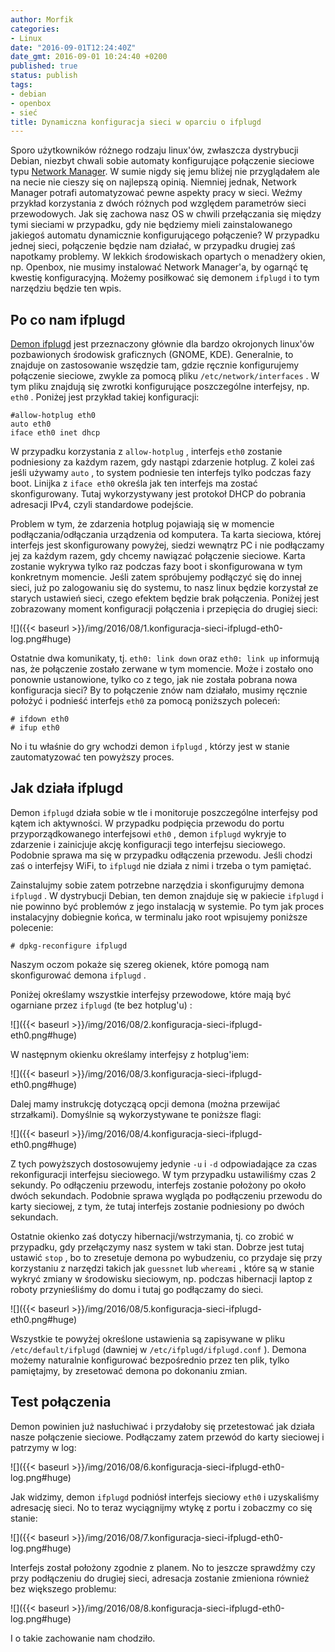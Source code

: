 ```yaml
---
author: Morfik
categories:
- Linux
date: "2016-09-01T12:24:40Z"
date_gmt: 2016-09-01 10:24:40 +0200
published: true
status: publish
tags:
- debian
- openbox
- sieć
title: Dynamiczna konfiguracja sieci w oparciu o ifplugd
---
```


Sporo użytkowników różnego rodzaju linux'ów, zwłaszcza dystrybucji Debian, niezbyt chwali sobie
automaty konfigurujące połączenie sieciowe typu [Network
Manager](https://wiki.gnome.org/Projects/NetworkManager). W sumie nigdy się jemu bliżej nie
przyglądałem ale na necie nie cieszy się on najlepszą opinią. Niemniej jednak, Network Manager
potrafi automatyzować pewne aspekty pracy w sieci. Weźmy przykład korzystania z dwóch różnych pod
względem parametrów sieci przewodowych. Jak się zachowa nasz OS w chwili przełączania się między
tymi sieciami w przypadku, gdy nie będziemy mieli zainstalowanego jakiegoś automatu dynamicznie
konfigurującego połączenie? W przypadku jednej sieci, połączenie będzie nam działać, w przypadku
drugiej zaś napotkamy problemy. W lekkich środowiskach opartych o menadżery okien, np. Openbox, nie
musimy instalować Network Manager'a, by ogarnąć tę kwestię konfiguracyjną. Możemy posiłkować się
demonem `ifplugd` i to tym narzędziu będzie ten wpis.

<!--more-->
## Po co nam ifplugd

[Demon ifplugd](http://0pointer.de/lennart/projects/ifplugd/) jest przeznaczony głównie dla bardzo
okrojonych linux'ów pozbawionych środowisk graficznych (GNOME, KDE). Generalnie, to znajduje on
zastosowanie wszędzie tam, gdzie ręcznie konfigurujemy połączenie sieciowe, zwykle za pomocą pliku
`/etc/network/interfaces` . W tym pliku znajdują się zwrotki konfigurujące poszczególne interfejsy,
np. `eth0` . Poniżej jest przykład takiej konfiguracji:

    #allow-hotplug eth0
    auto eth0
    iface eth0 inet dhcp

W przypadku korzystania z `allow-hotplug` , interfejs `eth0` zostanie podniesiony za każdym razem,
gdy nastąpi zdarzenie hotplug. Z kolei zaś jeśli używamy `auto` , to system podniesie ten interfejs
tylko podczas fazy boot. Linijka z `iface eth0` określa jak ten interfejs ma zostać skonfigurowany.
Tutaj wykorzystywany jest protokoł DHCP do pobrania adresacji IPv4, czyli standardowe podejście.

Problem w tym, że zdarzenia hotplug pojawiają się w momencie podłączania/odłączania urządzenia od
komputera. Ta karta sieciowa, której interfejs jest skonfigurowany powyżej, siedzi wewnątrz PC i nie
podłączamy jej za każdym razem, gdy chcemy nawiązać połączenie sieciowe. Karta zostanie wykrywa
tylko raz podczas fazy boot i skonfigurowana w tym konkretnym momencie. Jeśli zatem spróbujemy
podłączyć się do innej sieci, już po zalogowaniu się do systemu, to nasz linux będzie korzystał ze
starych ustawień sieci, czego efektem będzie brak połączenia. Poniżej jest zobrazowany moment
konfiguracji połączenia i przepięcia do drugiej sieci:

![]({{< baseurl >}}/img/2016/08/1.konfiguracja-sieci-ifplugd-eth0-log.png#huge)

Ostatnie dwa komunikaty, tj. `eth0: link down` oraz `eth0: link up` informują nas, że połączenie
zostało zerwane w tym momencie. Może i zostało ono ponownie ustanowione, tylko co z tego, jak nie
została pobrana nowa konfiguracja sieci? By to połączenie znów nam działało, musimy ręcznie położyć
i podnieść interfejs `eth0` za pomocą poniższych poleceń:

    # ifdown eth0
    # ifup eth0

No i tu właśnie do gry wchodzi demon `ifplugd` , którzy jest w stanie zautomatyzować ten powyższy
proces.

## Jak działa ifplugd

Demon `ifplugd` działa sobie w tle i monitoruje poszczególne interfejsy pod kątem ich aktywności. W
przypadku podpięcia przewodu do portu przyporządkowanego interfejsowi `eth0` , demon `ifplugd`
wykryje to zdarzenie i zainicjuje akcję konfiguracji tego interfejsu sieciowego. Podobnie sprawa ma
się w przypadku odłączenia przewodu. Jeśli chodzi zaś o interfejsy WiFi, to `ifplugd` nie działa z
nimi i trzeba o tym pamiętać.

Zainstalujmy sobie zatem potrzebne narzędzia i skonfigurujmy demona `ifplugd` . W dystrybucji
Debian, ten demon znajduje się w pakiecie `ifplugd` i nie powinno być problemów z jego instalacją w
systemie. Po tym jak proces instalacyjny dobiegnie końca, w terminalu jako root wpisujemy poniższe
polecenie:

    # dpkg-reconfigure ifplugd

Naszym oczom pokaże się szereg okienek, które pomogą nam skonfigurować demona `ifplugd` .

Poniżej określamy wszystkie interfejsy przewodowe, które mają być ogarniane przez `ifplugd` (te bez
hotplug'u) :

![]({{< baseurl >}}/img/2016/08/2.konfiguracja-sieci-ifplugd-eth0.png#huge)

W następnym okienku określamy interfejsy z hotplug'iem:

![]({{< baseurl >}}/img/2016/08/3.konfiguracja-sieci-ifplugd-eth0.png#huge)

Dalej mamy instrukcję dotyczącą opcji demona (można przewijać strzałkami). Domyślnie są
wykorzystywane te poniższe flagi:

![]({{< baseurl >}}/img/2016/08/4.konfiguracja-sieci-ifplugd-eth0.png#huge)

Z tych powyższych dostosowujemy jedynie `-u` i `-d` odpowiadające za czas rekonfiguracji interfejsu
sieciowego. W tym przypadku ustawiliśmy czas 2 sekundy. Po odłączeniu przewodu, interfejs zostanie
położony po około dwóch sekundach. Podobnie sprawa wygląda po podłączeniu przewodu do karty
sieciowej, z tym, że tutaj interfejs zostanie podniesiony po dwóch sekundach.

Ostatnie okienko zaś dotyczy hibernacji/wstrzymania, tj. co zrobić w przypadku, gdy przełączymy nasz
system w taki stan. Dobrze jest tutaj ustawić `stop` , bo to zresetuje demona po wybudzeniu, co
przydaje się przy korzystaniu z narzędzi takich jak `guessnet` lub `whereami` , które są w stanie
wykryć zmiany w środowisku sieciowym, np. podczas hibernacji laptop z roboty przynieśliśmy do domu i
tutaj go podłączamy do sieci.

![]({{< baseurl >}}/img/2016/08/5.konfiguracja-sieci-ifplugd-eth0.png#huge)

Wszystkie te powyżej określone ustawienia są zapisywane w pliku `/etc/default/ifplugd` (dawniej w
`/etc/ifplugd/ifplugd.conf` ). Demona możemy naturalnie konfigurować bezpośrednio przez ten plik,
tylko pamiętajmy, by zresetować demona po dokonaniu zmian.

## Test połączenia

Demon powinien już nasłuchiwać i przydałoby się przetestować jak działa nasze połączenie sieciowe.
Podłączamy zatem przewód do karty sieciowej i patrzymy w log:

![]({{< baseurl >}}/img/2016/08/6.konfiguracja-sieci-ifplugd-eth0-log.png#huge)

Jak widzimy, demon `ifplugd` podniósł interfejs sieciowy `eth0` i uzyskaliśmy adresację sieci. No to
teraz wyciągnijmy wtykę z portu i zobaczmy co się stanie:

![]({{< baseurl >}}/img/2016/08/7.konfiguracja-sieci-ifplugd-eth0-log.png#huge)

Interfejs został położony zgodnie z planem. No to jeszcze sprawdźmy czy przy podłączeniu do drugiej
sieci, adresacja zostanie zmieniona również bez większego problemu:

![]({{< baseurl >}}/img/2016/08/8.konfiguracja-sieci-ifplugd-eth0-log.png#huge)

I o takie zachowanie nam chodziło.
